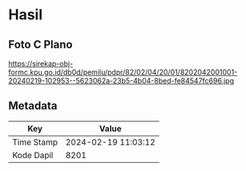 # Hasil

## Foto C Plano

https://sirekap-obj-formc.kpu.go.id/db0d/pemilu/pdpr/82/02/04/20/01/8202042001001-20240219-102953--5623062a-23b5-4b04-8bed-fe84547fc696.jpg


## Metadata

| Key        | Value               |
| ---------- | ------------------- |
| Time Stamp | 2024-02-19 11:03:12 |
| Kode Dapil | 8201                |



